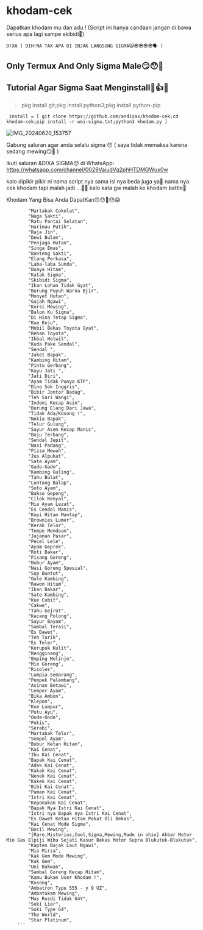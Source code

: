 # khodam-cek
Dapatkan khodam mu dan adu ! (Script ini hanya candaan jangan di bawa serius apa lagi sampe skibidi🚶)


``` D!XA ( DIH!NA TAX APA DI INJAK LANGSUNG SIGMA🙀😎😎😎😎🗣️ ) ```


## Only Termux And Only Sigma Male😏😯🚶


## Tutorial Agar Sigma Saat Menginstall🚽👍😯

> pkg install git;pkg install python3;pkg install python-pip

``` install = [ git clone https://github.com/andixax/khodam-cek;cd khodam-cek;pip install -r woi-sigma.txt;python3 khodam.py ]```


![IMG_20240620_153757](https://github.com/andixax/khodam-cek/assets/168948944/1148bd50-b68b-468c-b89d-072c5754f554)



Gabung saluran agar anda selalu sigma 😯 ( saya tidak memaksa karena sedang mewing😏🚶 )


Ikuti saluran &D!XA SIGMA😯 di WhatsApp: https://whatsapp.com/channel/0029VaiudVq2phHTDMGWux0w

kalo dipikir pikir ni nama script nya sama isi nya beda juga ya🗿 nama nya cek khodam tapi malah jadi ...🤨🗿   kalo kata gw malah ke khodam battle🗿

Khodam Yang Bisa Anda DapatKan😯😯🤨😯😱       
```nama_khodam = [
        "Martabak Cokelat",
        "Naga Sakti",
        "Ratu Pantai Selatan",
        "Harimau Putih",
        "Raja Jin",
        "Dewi Bulan",
        "Penjaga Hutan",
        "Singa Emas",
        "Banteng Sakti",
        "Elang Perkasa",
        "Laba-laba Sunda",
        "Buaya Hitam",
        "Katak Sigma",
        "Skibidi Sigma",
        "Ikan Lohan Tidak Gyat",
        "Burung Puyuh Warna Bjir",
        "Monyet Hutan",
        "Gajah Ngawi",
        "Kursi Mewing",
        "Balon Ku Sigma",
        "Di Hina Tetap Sigma",
        "Kue Keju",
        "Mobil Bekas Toyota Gyat",
        "Rehan Toyota",
        "Ikbal Hotwil",
        "Kuda Pake Sendal",
        "Sendal ",
        "Jaket Bapak",
        "Kambing Hitam",
        "Pintu Gerbang",
        "Kayu Jati ",
        "Jati Diri",
        "Ayam Tidak Punya KTP",
        "Dino Sok Inggris",
        "Bibir Jontor Badag",
        "Teh Sari Wangi",
        "Indomi Kecap Asin",
        "Burung Elang Dari Jawa",
        "Tidak Ada/Kosong !",
        "Nokia Bapak",
        "Telur Gulung",
        "Sayur Asem Kecap Manis",
        "Baju Terbang",
        "Sendal Jepit",
        "Nasi Padang",
        "Pizza Mewah",
        "Jus Alpukat",
        "Sate Ayam",
        "Gado-Gado",
        "Kambing Guling",
        "Tahu Bulat",
        "Lontong Balap",
        "Soto Ayam",
        "Bakso Gepeng",
        "Cilok Kenyal",
        "Mie Ayam Lezat",
        "Es Cendol Manis",
        "Kopi Hitam Mantap",
        "Brownies Lumer",
        "Kerak Telor",
        "Tempe Mendoan",
        "Jajanan Pasar",
        "Pecel Lele",
        "Ayam Geprek",
        "Roti Bakar",
        "Pisang Goreng",
        "Bubur Ayam",
        "Nasi Goreng Spesial",
        "Sop Buntut",
        "Gule Kambing",
        "Rawon Hitam",
        "Ikan Bakar",
        "Sate Kambing",
        "Kue Cubit",
        "Cakwe",
        "Tahu Gejrot",
        "Kacang Polong",
        "Sayur Bayam",
        "Sambal Terasi",
        "Es Dawet",
        "Teh Tarik",
        "Es Teler",
        "Kerupuk Kulit",
        "Rengginang",
        "Emping Melinjo",
        "Mie Goreng",
        "Risoles",
        "Lumpia Semarang",
        "Pempek Palembang",
        "Asinan Betawi",
        "Lemper Ayam",
        "Bika Ambon",
        "Klepon",
        "Kue Lumpur",
        "Putu Ayu",
        "Onde-Onde",
        "Pukis",
        "Serabi",
        "Martabak Telur",
        "Sempol Ayam",
        "Bubur Ketan Hitam",
        "Kai Cenat",
        "Ibu Kai Cenat",
        "Bapak Kai Cenat",
        "Adek Kai Cenat",
        "Kakak Kai Cenat",
        "Nenek Kai Cenat",
        "Kakek Kai Cenat",
        "Bibi Kai Cenat",
        "Paman Kai Cenat",
        "Istri Kai Cenat",
        "Keponakan Kai Cenat",
        "Bapak Nya Istri Kai Cenat",
        "Istri nya Bapak nya Istri Kai Cenat",
        "Es Dawet Ketan Hitam Pekat Oli Bekas",
        "Kai Cenat Mode Sigma",
        "Bocil Mewing",
        "[Rare,Misterius,Cool,Sigma,Mewing,Made in ohio] Akbar Motor Mio Gas Elpiji Wibu Sejati Kasur Bekas Motor Supra Blukutuk-Blukutuk",
        "Kapten Bajak Laut Ngawi",
        "Mio Mirza",
        "Kak Gem Mode Mewing",
        "Kak Gem",
        "Uni Bakwan",
        "Sambal Goreng Kecap Hitam",
        "Kamu Bukan User Khodam !",
        "Kosong",
        "Ambatron Type 555 - y 9 UZ",
        "Ambatukam Mewing",
        "Mas Rusdi Tidak G4Y",
        "Suki Liar",
        "Suki Type G4",
        "The World",
        "Star Platinum",
    ```
